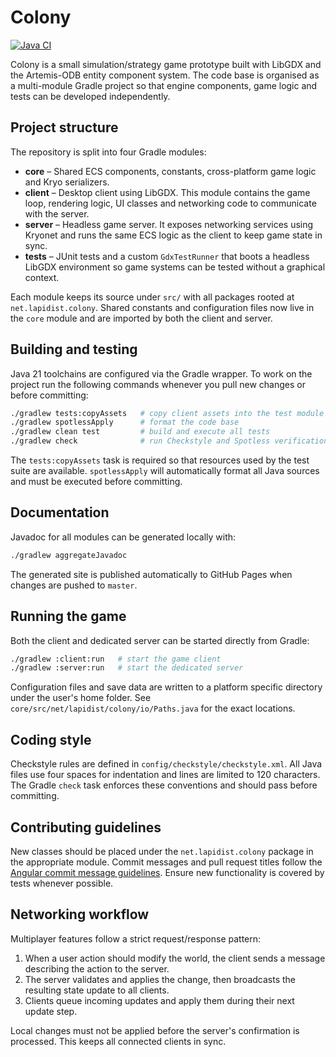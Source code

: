 # Colony
[![Java CI](https://github.com/bylapidist/colony/actions/workflows/gradle.yml/badge.svg)](https://github.com/bylapidist/colony/actions/workflows/gradle.yml)

Colony is a small simulation/strategy game prototype built with LibGDX and the Artemis-ODB
entity component system. The code base is organised as a multi-module Gradle project so that
engine components, game logic and tests can be developed independently.

## Project structure
The repository is split into four Gradle modules:

 - **core** – Shared ECS components, constants, cross-platform game logic and Kryo serializers.
 - **client** – Desktop client using LibGDX. This module contains the game loop, rendering logic,
  UI classes and networking code to communicate with the server.
 - **server** – Headless game server. It exposes networking services using Kryonet and runs the
  same ECS logic as the client to keep game state in sync.
 - **tests** – JUnit tests and a custom `GdxTestRunner` that boots a headless LibGDX environment
  so game systems can be tested without a graphical context.

Each module keeps its source under `src/` with all packages rooted at
`net.lapidist.colony`. Shared constants and configuration files now live in the
`core` module and are imported by both the client and server.

## Building and testing
Java 21 toolchains are configured via the Gradle wrapper. To work on the project run the
following commands whenever you pull new changes or before committing:

```bash
./gradlew tests:copyAssets   # copy client assets into the test module
./gradlew spotlessApply      # format the code base
./gradlew clean test         # build and execute all tests
./gradlew check              # run Checkstyle and Spotless verification
```

The `tests:copyAssets` task is required so that resources used by the test suite are
available. `spotlessApply` will automatically format all Java sources and must be executed
before committing.

## Documentation
Javadoc for all modules can be generated locally with:

```bash
./gradlew aggregateJavadoc
```

The generated site is published automatically to GitHub Pages when changes are pushed to `master`.

## Running the game
Both the client and dedicated server can be started directly from Gradle:

```bash
./gradlew :client:run   # start the game client
./gradlew :server:run   # start the dedicated server
```

Configuration files and save data are written to a platform specific directory under the
user's home folder. See `core/src/net/lapidist/colony/io/Paths.java` for the
exact locations.

## Coding style
Checkstyle rules are defined in `config/checkstyle/checkstyle.xml`. All Java files use
four spaces for indentation and lines are limited to 120 characters. The Gradle
`check` task enforces these conventions and should pass before committing.

## Contributing guidelines
New classes should be placed under the `net.lapidist.colony` package in the
appropriate module. Commit messages and pull request titles follow the
[Angular commit message guidelines](https://github.com/angular/angular/blob/main/CONTRIBUTING.md#commit).
Ensure new functionality is covered by tests whenever possible.

## Networking workflow
Multiplayer features follow a strict request/response pattern:

1. When a user action should modify the world, the client sends a message describing the action to the server.
2. The server validates and applies the change, then broadcasts the resulting state update to all clients.
3. Clients queue incoming updates and apply them during their next update step.

Local changes must not be applied before the server's confirmation is processed. This keeps all connected clients in sync.

